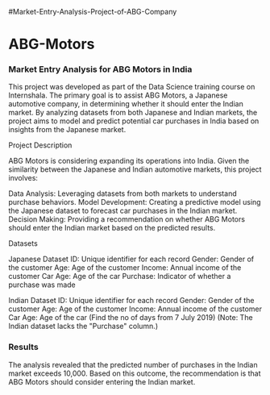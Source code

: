 #Market-Entry-Analysis-Project-of-ABG-Company
# ABG-Motors
### Market Entry Analysis for ABG Motors in India

This project was developed as part of the Data Science training course on Internshala. The primary goal is to assist ABG Motors, a Japanese automotive company, in determining whether it should enter the Indian market. By analyzing datasets from both Japanese and Indian markets, the project aims to model and predict potential car purchases in India based on insights from the Japanese market.

Project Description

ABG Motors is considering expanding its operations into India. Given the similarity between the Japanese and Indian automotive markets, this project involves:

Data Analysis: Leveraging datasets from both markets to understand purchase behaviors.
Model Development: Creating a predictive model using the Japanese dataset to forecast car purchases in the Indian market.
Decision Making: Providing a recommendation on whether ABG Motors should enter the Indian market based on the predicted results.

Datasets

Japanese Dataset
ID: Unique identifier for each record
Gender: Gender of the customer
Age: Age of the customer
Income: Annual income of the customer
Car Age: Age of the car
Purchase: Indicator of whether a purchase was made

Indian Dataset
ID: Unique identifier for each record
Gender: Gender of the customer
Age: Age of the customer
Income: Annual income of the customer
Car Age: Age of the car (Find the no of days from 7 July 2019)
(Note: The Indian dataset lacks the "Purchase" column.)

### Results

The analysis revealed that the predicted number of purchases in the Indian market exceeds 10,000. Based on this outcome, the recommendation is that ABG Motors should consider entering the Indian market.
